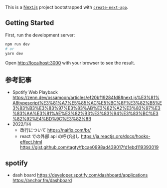 This is a [Next.js](https://nextjs.org/) project bootstrapped with [`create-next-app`](https://github.com/vercel/next.js/tree/canary/packages/create-next-app).

## Getting Started

First, run the development server:

```bash
npm run dev
# or
yarn dev
```

Open [http://localhost:3000](http://localhost:3000) with your browser to see the result.

## 参考記事

- Spotify Web Playback
  https://zenn.dev/ossamoon/articles/ef20bf19284fd8#next.js%E3%81%A8typescript%E3%81%A7%E5%85%AC%E5%BC%8F%E3%82%B5%E3%83%B3%E3%83%97%E3%83%AB%E3%82%A2%E3%83%97%E3%83%AA%E3%81%AE%E3%82%B3%E3%83%94%E3%83%BC%E3%82%92%E4%BD%9C%E3%82%8B
- 2022/1/4
  - 改行について
    https://naifix.com/br/
  - react での外部 api の呼び出し
    https://ja.reactjs.org/docs/hooks-effect.html<br/>
    https://gist.github.com/tagty/fbcae0998ad439017fd1ebd119393019

## spotify

- dash board
  https://developer.spotify.com/dashboard/applications
  https://anchor.fm/dashboard
